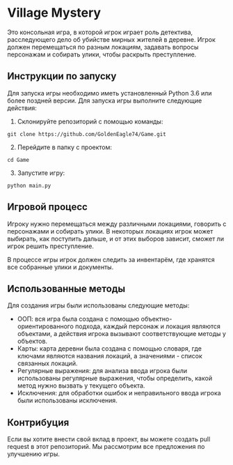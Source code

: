 # Village Mystery

Это консольная игра, в которой игрок играет роль детектива, расследующего дело об убийстве мирных жителей в деревне. Игрок должен перемещаться по разным локациям, задавать вопросы персонажам и собирать улики, чтобы раскрыть преступление.

## Инструкции по запуску

Для запуска игры необходимо иметь установленный Python 3.6 или более поздней версии. Для запуска игры выполните следующие действия:

1. Склонируйте репозиторий с помощью команды:

```
git clone https://github.com/GoldenEagle74/Game.git
```

2. Перейдите в папку с проектом:

```
cd Game
```

3. Запустите игру:

```
python main.py
```

## Игровой процесс

Игроку нужно перемещаться между различными локациями, говорить с персонажами и собирать улики. В некоторых локациях игрок может выбирать, как поступить дальше, и от этих выборов зависит, сможет ли игрок решить преступление.

В процессе игры игрок должен следить за инвентарём, где хранятся все собранные улики и документы.

## Использованные методы

Для создания игры были использованы следующие методы:

- ООП: вся игра была создана с помощью объектно-ориентированного подхода, каждый персонаж и локация являются объектами, а действия игрока вызывают соответствующие методы у объектов.
- Карты: карта деревни была создана с помощью словаря, где ключами являются названия локаций, а значениями - список связанных локаций.
- Регулярные выражения: для анализа ввода игрока были использованы регулярные выражения, чтобы определить, какой метод нужно вызвать у текущего объекта.
- Исключения: для обработки ошибок и неправильного ввода игрока были использованы исключения.

## Контрибуция

Если вы хотите внести свой вклад в проект, вы можете создать pull request в этот репозиторий. Мы рассмотрим все предложения по улучшению игры.
